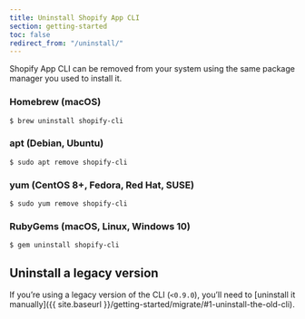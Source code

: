 ```yaml
---
title: Uninstall Shopify App CLI
section: getting-started
toc: false
redirect_from: "/uninstall/"
---
```


Shopify App CLI can be removed from your system using the same package manager you used to install it.

### Homebrew (macOS)

```console
$ brew uninstall shopify-cli
```

### apt (Debian, Ubuntu)

```console
$ sudo apt remove shopify-cli
```

### yum (CentOS 8+, Fedora, Red Hat, SUSE)

```console
$ sudo yum remove shopify-cli
```

### RubyGems (macOS, Linux, Windows 10)

```console
$ gem uninstall shopify-cli
```

## Uninstall a legacy version

If you’re using a legacy version of the CLI (`<0.9.0`), you’ll need to [uninstall it manually]({{ site.baseurl }}/getting-started/migrate/#1-uninstall-the-old-cli).


